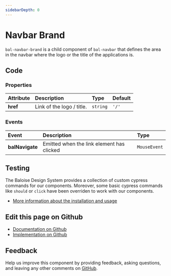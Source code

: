 ```yaml
---
sidebarDepth: 0
---
```



# Navbar Brand

`bal-navbar-brand` is a child component of `bal-navbar` that defines the area in the navbar where the logo or the title of the applications is.




<ClientOnly><docs-component-tabs></docs-component-tabs></ClientOnly>

<!-- docs:child of bal-navbar -->


## Code



### Properties


| Attribute | Description               | Type                | Default          |
| :-------- | :------------------------ | :------------------ | :--------------- |
| **href**  | Link of the logo / title. | <code>string</code> | <code>'/'</code> |

### Events


| Event           | Description                               | Type                    |
| :-------------- | :---------------------------------------- | :---------------------- |
| **balNavigate** | Emitted when the link element has clicked | <code>MouseEvent</code> |

## Testing

The Baloise Design System provides a collection of custom cypress commands for our components. Moreover, some basic cypress commands like `should` or `click` have been overriden to work with our components.

- [More information about the installation and usage](/components/tooling/testing.html)



## Edit this page on Github

* [Documentation on Github](https://github.com/baloise/design-system/blob/master/docs/src/components/components/bal-navbar-brand.md)
* [Implementation on Github](https://github.com/baloise/design-system/blob/master/packages/components/src/components/bal-navbar-brand)

## Feedback

Help us improve this component by providing feedback, asking questions, and leaving any other comments on [GitHub](https://github.com/baloise/design-system/issues/new).

